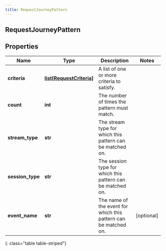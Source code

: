 ```yaml
---
title: RequestJourneyPattern
---
```

## RequestJourneyPattern

## Properties

|Name | Type | Description | Notes|
|------------ | ------------- | ------------- | -------------|
| **criteria** | [**list[RequestCriteria]**](RequestCriteria.html) | A list of one or more criteria to satisfy. | |
| **count** | **int** | The number of times the pattern must match. | |
| **stream_type** | **str** | The stream type for which this pattern can be matched on. | |
| **session_type** | **str** | The session type for which this pattern can be matched on. | |
| **event_name** | **str** | The name of the event for which this pattern can be matched on. | [optional] |
{: class="table table-striped"}


